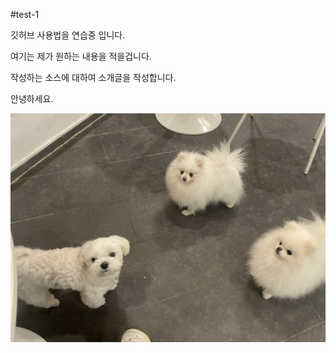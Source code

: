 #test-1

깃허브 사용법을 연습중 입니다.

여기는 제가 원하는 내용을 적을겁니다.

작성하는 소스에 대하여 소개글을 작성합니다.

안녕하세요.

![강아지](/puppy.jpg)
